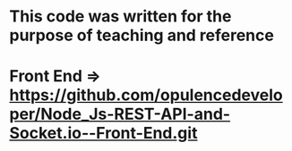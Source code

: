 # This code was written for the purpose of teaching and reference
# Front End => https://github.com/opulencedeveloper/Node_Js-REST-API-and-Socket.io--Front-End.git
